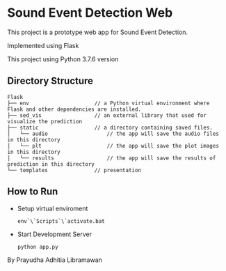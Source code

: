 # Sound Event Detection Web

This project is a prototype web app for Sound Event Detection.

Implemented using Flask

This project using Python 3.7.6 version

## Directory Structure
```
Flask
├── env                     // a Python virtual environment where Flask and other dependencies are installed.
├── sed_vis                 // an external library that used for visualize the prediction
├── static                  // a directory containing saved files.
│   └── audio                   // the app will save the audio files in this directory
│   └── plt                     // the app will save the plot images in this directory
│   └── results                 // the app will save the results of prediction in this directory
└── templates               // presentation
```

## How to Run

* Setup virtual enviroment
  ```shell
  env`\`Scripts`\`activate.bat
  ```
* Start Development Server
  ```shell
  python app.py
  ```

By Prayudha Adhitia Libramawan